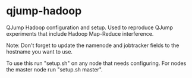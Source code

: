 # qjump-hadoop
QJump Hadoop configuration and setup. Used to reproduce QJump experiments that include Hadoop Map-Reduce interference. 

Note: Don't forget to update the namenode and jobtracker fields to the hostname you want to use.

To use this run "setup.sh" on any node that needs configuring. For nodes the master node run "setup.sh master". 


